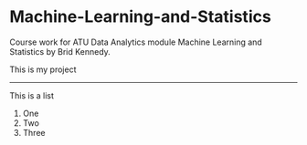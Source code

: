 # Machine-Learning-and-Statistics
Course work for ATU Data Analytics module Machine Learning and Statistics by Brid Kennedy.

This is my project

***

This is a list
1. One
2. Two
3. Three
